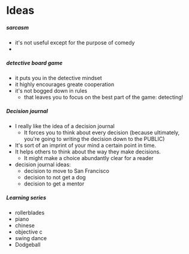 # Ideas

##### sarcasm

- it's not useful except for the purpose of comedy
- 

##### detective board game

- it puts you in the detective mindset
- it highly encourages greate cooperation
- it's not bogged down in rules
  - that leaves you to focus on the best part of the game: detecting!

##### Decision journal

- I really like the idea of a decision journal
  - It forces you to think about every decision (because ultimately, you're going to writing the decision down to the PUBLIC)
- It's sort of an imprint of your mind a certain point in time.
- It helps others to think about the way they make decisions.
  - It might make a choice abundantly clear for a reader
- decision journal ideas:
  - decision to move to San Francisco
  - decision to not get a dog 
  - decision to get a mentor

##### Learning series

- rollerblades
- piano
- chinese
- objective c
- swing dance
- Dodgeball